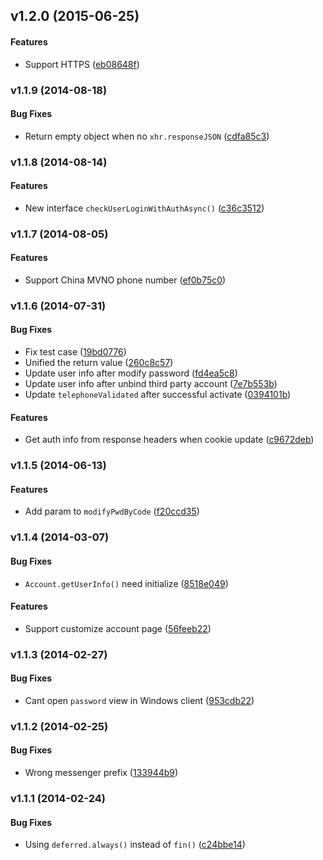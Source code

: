 <a name="v1.2.0"></a>
## v1.2.0 (2015-06-25)


#### Features

* Support HTTPS ([eb08648f](https://github.com/wandoulabs/Account-JavaScriptSDK/commit/eb08648fbf4bb331ec30af4e2140d7971e83d586))

<a name="v1.1.9"></a>
### v1.1.9 (2014-08-18)


#### Bug Fixes

* Return empty object when no `xhr.responseJSON` ([cdfa85c3](https://github.com/wandoulabs/Account-JavaScriptSDK/commit/cdfa85c3f3b8d49a0b73ba729f2407cecab13d40))

<a name="v1.1.8"></a>
### v1.1.8 (2014-08-14)


#### Features

* New interface `checkUserLoginWithAuthAsync()` ([c36c3512](https://github.com/wandoulabs/Account-JavaScriptSDK/commit/c36c3512c2b126ec8c08a531ad373ab0bc7c8273))

<a name="v1.1.7"></a>
### v1.1.7 (2014-08-05)


#### Features

* Support China MVNO phone number ([ef0b75c0](https://github.com/wandoulabs/Account-JavaScriptSDK/commit/ef0b75c02423d2ba77275335587be6746620d7a7))

<a name="v1.1.6"></a>
### v1.1.6 (2014-07-31)


#### Bug Fixes

* Fix test case ([19bd0776](https://github.com/wandoulabs/Account-JavaScriptSDK/commit/19bd077648075aa432000749da8430e6e9cb30bd))
* Unified the return value ([260c8c57](https://github.com/wandoulabs/Account-JavaScriptSDK/commit/260c8c57f03e65cdbc26e410b5325146f244b5c6))
* Update user info after modify password ([fd4ea5c8](https://github.com/wandoulabs/Account-JavaScriptSDK/commit/fd4ea5c8e6f9fd8e6b83daef1683975ecb8415e1))
* Update user info after unbind third party account ([7e7b553b](https://github.com/wandoulabs/Account-JavaScriptSDK/commit/7e7b553b11c6f5f2c13b6c31f0bbcbc41924d3d8))
* Update `telephoneValidated` after successful activate ([0394101b](https://github.com/wandoulabs/Account-JavaScriptSDK/commit/0394101b34fbf8de76147cdf711862691de0de7e))


#### Features

* Get auth info from response headers when cookie update ([c9672deb](https://github.com/wandoulabs/Account-JavaScriptSDK/commit/c9672deb14995827db69b0a300d18fde63cbceb1))

<a name="v1.1.5"></a>
### v1.1.5 (2014-06-13)


#### Features

* Add param to `modifyPwdByCode` ([f20ccd35](https://github.com/wandoulabs/Account-JavaScriptSDK/commit/f20ccd356bf59cfa52ff1ee0293f8eac06ae661f))

<a name="v1.1.4"></a>
### v1.1.4 (2014-03-07)


#### Bug Fixes

* `Account.getUserInfo()` need initialize ([8518e049](https://github.com/wandoulabs/Account-JavaScriptSDK/commit/8518e049158b938bcaa3e33bc2e016673c53c03b))


#### Features

* Support customize account page ([56feeb22](https://github.com/wandoulabs/Account-JavaScriptSDK/commit/56feeb22f9f4599130925839f6843ade454ff4e1))

<a name="v1.1.3"></a>
### v1.1.3 (2014-02-27)


#### Bug Fixes

* Cant open `password` view in Windows client ([953cdb22](https://github.com/wandoulabs/Account-JavaScriptSDK/commit/953cdb22721e912fa7b5f2c34531ab5aee0977db))

<a name="v1.1.2"></a>
### v1.1.2 (2014-02-25)


#### Bug Fixes

* Wrong messenger prefix ([133944b9](https://github.com/wandoulabs/Account-JavaScriptSDK/commit/133944b9cde034817465e0f9f0a1462a1dc5b7fd))

<a name="v1.1.1"></a>
### v1.1.1 (2014-02-24)


#### Bug Fixes

* Using `deferred.always()` instead of `fin()` ([c24bbe14](https://github.com/wandoulabs/Account-JavaScriptSDK/commit/c24bbe145980b28cdca9e359c2e4ae73e9c47358))

